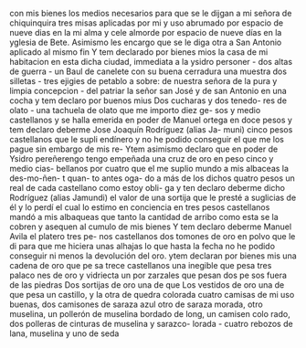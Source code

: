 con mis bienes los medios necesarios para que se le dijgan a mi señora de chiquinquira tres misas aplicadas por mi y uso abrumado por espacio de nueve dias en la
mi alma y cele almorde por espacio de nueve días en la yglesia de Bete. Asimismo les encargo que se le diga otra a San Antonio aplicado al mismo fin Y tem declarado por bienes mios la casa de mi habitacion
en esta dicha ciudad, immediata a la ysidro personer - dos altas de guerra - un Baul de canelete con su buena cerradura una muestra dos silletas - tres ejigies de petablo a sobre: de nuestra señora de la pura y limpia concepcion - del patriar
la señor san José y de san Antonio en una cocha y tem declaro por buenos mius Dos cucharas y dos tenedo- res de olato - una tachuela de olato que me importo diez ge- sos y medio castellanos y se halla emerida en poder de Manuel
ortega en doce pesos
y tem declaro deberme Jose Joaquín Rodríguez (alias Ja-
muni) cinco pesos castellanos que le supli endínero y no he
podido conseguir el que me los pague sin embargo de mis re-
Ytem asimismo declaro que en poder de Ysidro pereñerengo tengo empeñada una cruz de oro en peso cinco y medio cias- bellanos por cuatro que el me suplio mundo a mis albaceas
la des-mo-ñen- t quan- to antes oga- do a más de los dichos
quatro pesos un real de cada castellano como estoy obli- ga
y ten declaro deberme dicho Rodríguez (alias Jamundi)
el valor de una sortija que le presté a suglicias de él y lo perdí el cual lo estimo en conciencia en tres pesos castellanos mandó a mis albaqueas que tanto la cantidad de arribo como esta se la cobren y asequen al cumulo de mis bienes
Y tem declaro deberme Manuel Avila el platero tres pe- nos castellanos dos tomones de oro en polvo que le di para que me hiciera unas alhajas lo que hasta la fecha no he podido conseguir ni menos la devolución del oro.
ytem declaran por bienes mis una cadena de oro que pe
sa trece castellanos una inegible que pesa tres palaco
nes de oro y vidriecta un por zarzales que pesan dos pe
sos fuera de las piedras Dos sortijas de oro una de que
Los vestidos de oro una de que pesa un castillo, y la otra de quedra colorada cuatro camisas de mi uso buenas, dos camisones de saraza azul otro de saraza morada, otro muselina, un pollerón de muselina bordado de long, un camisen colo
rado, dos polleras de cinturas de muselina y sarazco- lorada - cuatro rebozos de lana, muselina y uno de seda